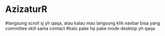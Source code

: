 # AzizaturR
#langsung scroll sj yh qaqa, atau kalau mau langsung klik navbar bisa yang committee skill sama contact
#kalo pake hp pake mode desktop yh qaqa
